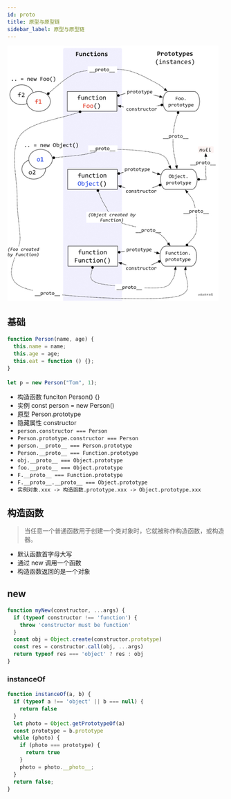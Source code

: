 ```yaml
---
id: proto
title: 原型与原型链
sidebar_label: 原型与原型链
---
```


![原型与原型链](../../static/docs/proto.png "原型与原型链")

## 基础

```js
function Person(name, age) {
  this.name = name;
  this.age = age;
  this.eat = function () {};
}

let p = new Person("Tom", 1);
```

- 构造函数 funciton Person() {}
- 实例 const person = new Person()
- 原型 Person.prototype
- 隐藏属性 constructor
- `person.constructor === Person`
- `Person.prototype.constructor === Person`
- `person.__proto__ === Person.prototype`
- `Person.__proto__ === Function.prototype`
- `obj.__proto__ === Object.prototype`
- `foo.__proto__ === Object.prototype`
- `F.__proto__ === Function.prototype`
- `F.__proto__.__proto__ === Object.prototype`
- `实例对象.xxx -> 构造函数.prototype.xxx -> Object.prototype.xxx`

## 构造函数

> 当任意一个普通函数用于创建一个类对象时，它就被称作构造函数，或构造器。

- 默认函数首字母大写
- 通过 new 调用一个函数
- 构造函数返回的是一个对象

## new

```js
function myNew(constructor, ...args) {
  if (typeof constructor !== 'function') {
    throw 'constructor must be function'
  }
  const obj = Object.create(constructor.prototype)
  const res = constructor.call(obj, ...args)
  return typeof res === 'object' ? res : obj
}
```

### instanceOf

```js
function instanceOf(a, b) {
  if (typeof a !== 'object' || b === null) {
    return false
  }
  let photo = Object.getPrototypeOf(a)
  const prototype = b.prototype
  while (photo) {
    if (photo === prototype) {
      return true
    }
    photo = photo.__photo__;
  }
  return false;
} 
```
